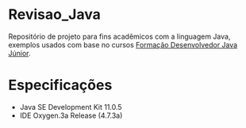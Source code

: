 # Revisao_Java
Repositório de projeto para fins acadêmicos com a linguagem Java, exemplos usados com base no cursos [Formação Desenvolvedor Java Júnior](https://www.treinaweb.com.br/formacao/desenvolvedor-java-junior). 


# Especificações
- Java SE Development Kit 11.0.5
- IDE Oxygen.3a Release (4.7.3a)

